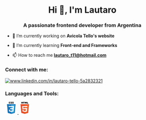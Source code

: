 <h1 align="center">Hi 👋, I'm Lautaro</h1>
<h3 align="center">A passionate frontend developer from Argentina</h3>

- 🔭 I’m currently working on **Avicola Tello's website**

- 🌱 I’m currently learning **Front-end and Frameworks**

- 📫 How to reach me **lautaro_t11@hotmail.com**

<h3 align="left">Connect with me:</h3>
<p align="left">
<a href="https://linkedin.com/in/lautaro-tello-5a2832321" target="blank"><img align="center" src="https://raw.githubusercontent.com/rahuldkjain/github-profile-readme-generator/master/src/images/icons/Social/linked-in-alt.svg" alt="www.linkedin.com/in/lautaro-tello-5a2832321" height="30" width="40" /></a>
</p>

<h3 align="left">Languages and Tools:</h3>
<p align="left"> <a href="https://www.w3schools.com/css/" target="_blank" rel="noreferrer"> <img src="https://raw.githubusercontent.com/devicons/devicon/master/icons/css3/css3-original-wordmark.svg" alt="css3" width="40" height="40"/> </a> <a href="https://www.w3.org/html/" target="_blank" rel="noreferrer"> <img src="https://raw.githubusercontent.com/devicons/devicon/master/icons/html5/html5-original-wordmark.svg" alt="html5" width="40" height="40"/> </a> </p>
